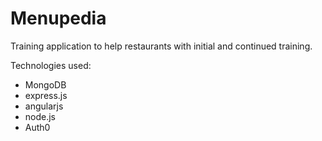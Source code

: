Menupedia
=========
Training application to help restaurants with initial and continued training.

Technologies used: 
* MongoDB
* express.js
* angularjs
* node.js
* Auth0
